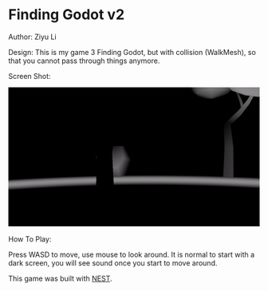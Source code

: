 # Finding Godot v2

Author: Ziyu Li

Design: This is my game 3 Finding Godot, but with collision (WalkMesh), so that you cannot pass through things anymore.

Screen Shot:

![Screen Shot](find_godot_demo.gif)

How To Play:

Press WASD to move, use mouse to look around. It is normal to start with a dark screen, you will see sound once you start to move around.

This game was built with [NEST](NEST.md).

